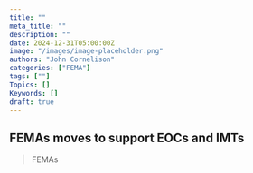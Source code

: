 ```yaml
---
title: ""
meta_title: ""
description: ""
date: 2024-12-31T05:00:00Z
image: "/images/image-placeholder.png"
authors: "John Cornelison"
categories: ["FEMA"]
tags: [""]
Topics: []
Keywords: []
draft: true
---
```


## FEMAs moves to support EOCs and IMTs

> FEMAs
